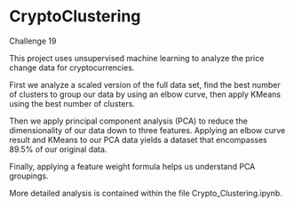 # CryptoClustering
Challenge 19

This project uses unsupervised machine learning to analyze the price change data for cryptocurrencies. 

First we analyze a scaled version of the full data set, find the best number of clusters to group our data by using an elbow curve, then apply KMeans using the best number of clusters.  

Then we apply principal component analysis (PCA) to reduce the dimensionality of our data down to three features.  Applying an elbow curve result and KMeans to our PCA data yields a dataset that encompasses 89.5% of our original data.  

Finally, applying a feature weight formula helps us understand PCA groupings.  

More detailed analysis is contained within the file Crypto_Clustering.ipynb.
